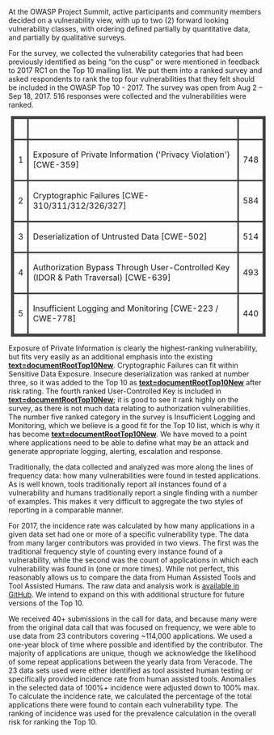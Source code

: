 At the OWASP Project Summit, active participants and community members
decided on a vulnerability view, with up to two (2) forward looking
vulnerability classes, with ordering defined partially by quantitative
data, and partially by qualitative surveys.

For the survey, we collected the vulnerability categories that had been
previously identified as being “on the cusp” or were mentioned in
feedback to 2017 RC1 on the Top 10 mailing list. We put them into a
ranked survey and asked respondents to rank the top four vulnerabilities
that they felt should be included in the OWASP Top 10 - 2017. The survey
was open from Aug 2 – Sep 18, 2017. 516 responses were collected and the
vulnerabilities were ranked.

<center>

<table style="align:center; border-collapse: collapse; text-align:center; margin: 0px 5px 0px 5px; border: 3px solid #444444; background-color: {{Top 10:BackgroundColor|year=2017 }}; padding=2;">

<tr style="background-color: {{Top 10:BorderColor|year=2017}}; height: 2em; font-size: 130%; color: #FFFFFF;  text-shadow: 2px 2px 8px #444444; ">

<th style="border: 3px solid #444444;">

</th>

<th style="border: 3px solid #444444; text-align:left;">

</th>

<th style="border: 3px solid #444444;">

</th>

</tr>

<tr>

<td style="border: 3px solid #444444;">

1

</td>

<td style="border: 3px solid #444444; text-align:left;">

Exposure of Private Information ('Privacy Violation') \[CWE-359\]

</td>

<td style="border: 3px solid #444444;">

748

</td>

</tr>

<tr>

<td style="border: 3px solid #444444;">

2

</td>

<td style="border: 3px solid #444444; text-align:left;">

Cryptographic Failures \[CWE-310/311/312/326/327\]

</td>

<td style="border: 3px solid #444444;">

584

</td>

</tr>

<tr>

<td style="border: 3px solid #444444;">

3

</td>

<td style="border: 3px solid #444444; text-align:left;">

Deserialization of Untrusted Data \[CWE-502\]

</td>

<td style="border: 3px solid #444444;">

514

</td>

</tr>

<tr>

<td style="border: 3px solid #444444;">

4

</td>

<td style="border: 3px solid #444444; text-align:left;">

Authorization Bypass Through User-Controlled Key (IDOR & Path Traversal)
\[CWE-639\] 

</td>

<td style="border: 3px solid #444444;">

493

</td>

</tr>

<tr>

<td style="border: 3px solid #444444;">

5

</td>

<td style="border: 3px solid #444444; text-align:left;">

Insufficient Logging and Monitoring \[CWE-223 / CWE-778\]

</td>

<td style="border: 3px solid #444444;">

440

</td>

</tr>

</table>

</center>

Exposure of Private Information is clearly the highest-ranking
vulnerability, but fits very easily as an additional emphasis into the
existing
<b><u>[text=documentRootTop10New]({{Top_10:LanguageFile "wikilink")</u></b>.
Cryptographic Failures can fit within Sensitive Data Exposure. Insecure
deserialization was ranked at number three, so it was added to the Top
10 as
<b><u>[text=documentRootTop10New]({{Top_10:LanguageFile "wikilink")</u></b>
after risk rating. The fourth ranked User-Controlled Key is included in
<b><u>[text=documentRootTop10New]({{Top_10:LanguageFile "wikilink")</u></b>;
it is good to see it rank highly on the survey, as there is not much
data relating to authorization vulnerabilities. The number five ranked
category in the survey is Insufficient Logging and Monitoring, which we
believe is a good fit for the Top 10 list, which is why it has become
<b><u>[text=documentRootTop10New]({{Top_10:LanguageFile "wikilink")</u></b>.
We have moved to a point where applications need to be able to define
what may be an attack and generate appropriate logging, alerting,
escalation and response. 

Traditionally, the data collected and analyzed was more along the lines
of frequency data: how many vulnerabilities were found in tested
applications. As is well known, tools traditionally report all instances
found of a vulnerability and humans traditionally report a single
finding with a number of examples. This makes it very difficult to
aggregate the two styles of reporting in a comparable manner.

For 2017, the incidence rate was calculated by how many applications in
a given data set had one or more of a specific vulnerability type. The
data from many larger contributors was provided in two views. The first
was the traditional frequency style of counting every instance found of
a vulnerability, while the second was the count of applications in which
each vulnerability was found in (one or more times). While not perfect,
this reasonably allows us to compare the data from Human Assisted Tools
and Tool Assisted Humans. The raw data and analysis work is
<u>[available in
GitHub](https://github.com/OWASP/Top10/tree/master/2017/datacall)</u>.
We intend to expand on this with additional structure for future
versions of the Top 10.

We received 40+ submissions in the call for data, and because many were
from the original data call that was focused on frequency, we were able
to use data from 23 contributors covering \~114,000 applications. We
used a one-year block of time where possible and identified by the
contributor. The majority of applications are unique, though we
acknowledge the likelihood of some repeat applications between the
yearly data from Veracode. The 23 data sets used were either identified
as tool assisted human testing or specifically provided incidence rate
from human assisted tools. Anomalies in the selected data of 100%+
incidence were adjusted down to 100% max. To calculate the incidence
rate, we calculated the percentage of the total applications there were
found to contain each vulnerability type. The ranking of incidence was
used for the prevalence calculation in the overall risk for ranking the
Top 10.